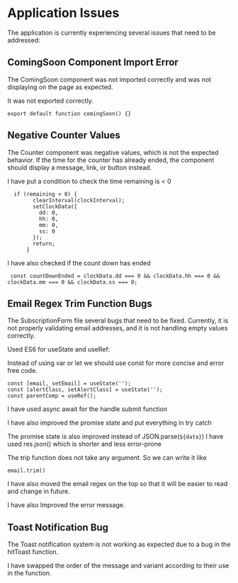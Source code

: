 # Application Issues

The application is currently experiencing several issues that need to be addressed:

## ComingSoon Component Import Error
The ComingSoon component was not imported correctly and was not displaying on the page as expected.

It was not exported correctly.

```
export default function comingSoon() {}
```



## Negative Counter Values

The Counter component was negative values, which is not the expected behavior. If the time for the counter has already ended, the component should display a message, link, or button instead.

I have put a condition to check the time remaining is < 0

```
  if (remaining < 0) {
        clearInterval(clockInterval);
        setClockData({
          dd: 0,
          hh: 0,
          mm: 0,
          ss: 0
        });
        return;
      }
```

I have also checked if the count down has ended 

```
 const countDownEnded = clockData.dd === 0 && clockData.hh === 0 && clockData.mm === 0 && clockData.ss === 0;

```


## Email Regex Trim Function Bugs

The SubscriptionForm file several bugs that need to be fixed. Currently, it is not properly validating email addresses, and it is not handling empty values correctly.

Used ES6 for useState and useRef:

Instead of using var or let we should use const for more concise and error free code. 

```
const [email, setEmail] = useState('');
const [alertClass, setAlertClass] = useState('');
const parentComp = useRef();
```

I have used async await for the handle submit function

I have also improved the promise state and put everything in try catch

The promise state is also improved instead of JSON.parse(`${data}`) I have used res.json() which is shorter and less error-prone

The trip function does not take any argument. So we can write it like

```
email.trim()
```

I have also moved the email regex on the top so that it will be easier to read and change in future. 

I have also Improved the error message.

## Toast Notification Bug
The Toast notification system is not working as expected due to a bug in the hitToast function.

I have swapped the order of the message and variant according to their use in the function. 